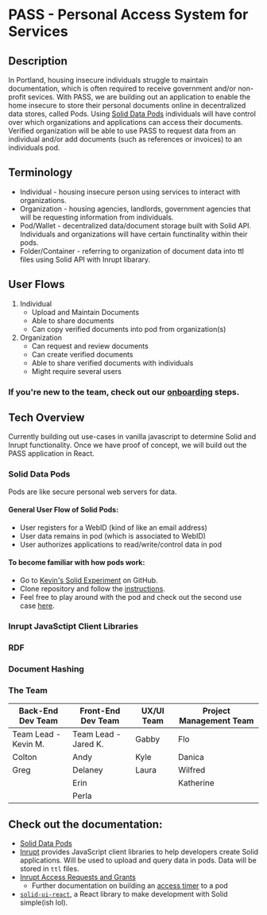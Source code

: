 # PASS - Personal Access System for Services

## Description

In Portland, housing insecure individuals struggle to maintain documentation, which is often required to receive government and/or non-profit sevices. With PASS, we are building out an application to enable the home insecure to store their personal documents online in decentralized data stores, called Pods. Using [Solid Data Pods](https://solidproject.org/) individuals will have control over which organizations and applications can access their documents. Verified organization will be able to use PASS to request data from an individual and/or add documents (such as references or invoices) to an individuals pod.


## Terminology

* Individual - housing insecure person using services to interact with organizations.
* Organization - housing agencies, landlords, government agencies that will be requesting information from individuals.
* Pod/Wallet - decentralized data/document storage built with Solid API. Individuals and organizations will have certain functinality within their pods.
* Folder/Container - referring to organization of document data into ttl files using Solid API with Inrupt libarary.


## User Flows

1. Individual
    * Upload and Maintain Documents
    * Able to share documents
    * Can copy verified documents into pod from organization(s)
2. Organization
    * Can request and review documents
    * Can create verified documents
    * Able to share verified documents with individuals
    * Might require several users

### If you're new to the team, check out our [onboarding](https://github.com/codeforpdx/PASS/blob/db/onboarding/onboarding.md) steps.

## Tech Overview

Currently building out use-cases in vanilla javascript to determine Solid and Inrupt functionality. Once we have proof of concept, we will build out the PASS application in React.

### Solid Data Pods

Pods are like secure personal web servers for data.

#### General User Flow of Solid Pods:
* User registers for a WebID (kind of like an email address)
* User data remains in pod (which is associated to WebID)
* User authorizes applications to read/write/control data in pod

#### To become familiar with how pods work:
* Go to [Kevin's Solid Experiment](https://github.com/codeforpdx/PASS/tree/km/solid/experiments/experiments/solid) on GitHub.
* Clone repository and follow the [instructions](https://github.com/codeforpdx/PASS/tree/km/solid/experiments/experiments/solid/01-one-server).
* Feel free to play around with the pod and check out the second use case [here](https://github.com/codeforpdx/PASS/tree/km/solid/experiments/experiments/solid/02-different-file-browser-application).

### Inrupt JavaSctipt Client Libraries

### RDF

### Document Hashing


### The Team

|Back-End Dev Team    | Front-End Dev Team    | UX/UI Team | Project Management Team |
| ------------------- | --------------------- | -----------| ------------------------|
| Team Lead - Kevin M.| Team Lead - Jared K.  | Gabby      | Flo                     |
| Colton              | Andy                  | Kyle       | Danica                  |
| Greg                | Delaney               | Laura      | Wilfred                 |
|                     | Erin                  |            | Katherine               |
|                     | Perla            



## Check out the documentation:
* [Solid Data Pods](https://solidproject.org/developers/tutorials/getting-started)
* [Inrupt](https://docs.inrupt.com/developer-tools/javascript/client-libraries/) provides JavaScript client libraries to help developers create Solid applications. Will be used to upload and query data in pods. Data will be stored in `ttl` files.
* [Inrupt Access Requests and Grants](https://docs.inrupt.com/ess/latest/security/access-requests-grants/)
    * Further documentation on building an [access timer](https://solid.github.io/data-interoperability-panel/specification/#access-authorization%E2%91%A0) to a pod 
* [`solid-ui-react`](https://solid-ui-react.docs.inrupt.com/?path=/story/intro--page), a React library to make development with Solid simple(ish lol).
